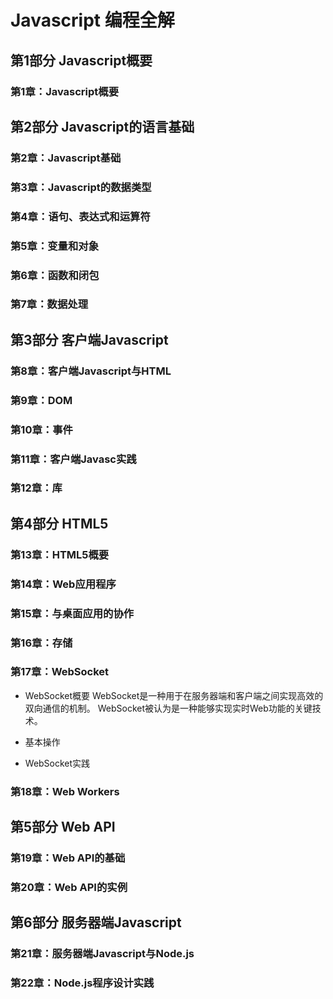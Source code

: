 # Javascript 编程全解

##  第1部分    Javascript概要

### 第1章：Javascript概要

##  第2部分    Javascript的语言基础

### 第2章：Javascript基础

### 第3章：Javascript的数据类型

### 第4章：语句、表达式和运算符

### 第5章：变量和对象

### 第6章：函数和闭包

### 第7章：数据处理

##  第3部分    客户端Javascript

### 第8章：客户端Javascript与HTML

### 第9章：DOM

### 第10章：事件

### 第11章：客户端Javasc实践

### 第12章：库

##  第4部分    HTML5

### 第13章：HTML5概要

### 第14章：Web应用程序

### 第15章：与桌面应用的协作

### 第16章：存储

### 第17章：WebSocket

* WebSocket概要
    WebSocket是一种用于在服务器端和客户端之间实现高效的双向通信的机制。
    WebSocket被认为是一种能够实现实时Web功能的关键技术。
* 基本操作

* WebSocket实践


### 第18章：Web Workers

##  第5部分    Web API

### 第19章：Web API的基础

### 第20章：Web API的实例

##  第6部分    服务器端Javascript

### 第21章：服务器端Javascript与Node.js

### 第22章：Node.js程序设计实践